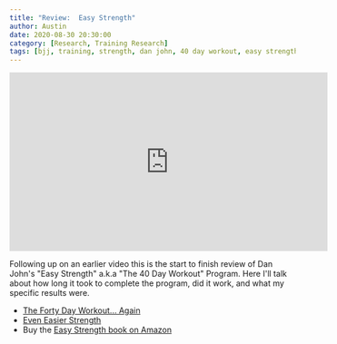 ```yaml
---
title: "Review:  Easy Strength"
author: Austin
date: 2020-08-30 20:30:00
category: [Research, Training Research]
tags: [bjj, training, strength, dan john, 40 day workout, easy strength]
---
```



<iframe width="560" height="315" src="https://www.youtube.com/embed/FqL4tXxttmg" frameborder="0" allow="accelerometer; autoplay; encrypted-media; gyroscope; picture-in-picture" allowfullscreen></iframe>

Following up on an earlier video this is the start to finish review of Dan John's "Easy Strength" a.k.a "The 40 Day Workout" Program.  Here I'll talk about how long it took to complete the program, did it work, and what my specific results were.

* [The Forty Day Workout... Again](http://danjohn.net/2013/12/the-forty-day-workout-again/)
* [Even Easier Strength](http://danjohn.net/2011/06/even-easier-strength-perform-better-notes/)
* Buy the [Easy Strength book on Amazon](https://amzn.to/2GducGL)
